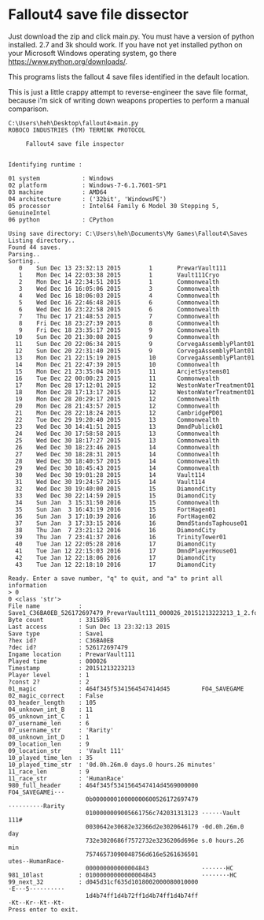 # Fallout4 save file dissector

Just download the zip and click main.py. You must have a version of python installed. 2.7 and 3k should work. If you have not yet installed python on your Microsoft Windows operating system, go there https://www.python.org/downloads/.

This programs lists the fallout 4 save files identified in the default location.

This is just a little crappy attempt to reverse-engineer the save file format, because i'm sick of writing down weapons properties to perform a manual comparison.

    C:\Users\heh\Desktop\fallout4>main.py
    ROBOCO INDUSTRIES (TM) TERMINK PROTOCOL

         Fallout4 save file inspector


    Identifying runtime :

    01 system            : Windows
    02 platform          : Windows-7-6.1.7601-SP1
    03 machine           : AMD64
    04 architecture      : ('32bit', 'WindowsPE')
    05 processor         : Intel64 Family 6 Model 30 Stepping 5, GenuineIntel
    06 python            : CPython

    Using save directory: C:\Users\heh\Documents\My Games\Fallout4\Saves
    Listing directory..
    Found 44 saves.
    Parsing..
    Sorting..
       0    Sun Dec 13 23:32:13 2015        1       PrewarVault111
       1    Mon Dec 14 22:03:38 2015        1       Vault111Cryo
       2    Mon Dec 14 22:34:51 2015        1       Commonwealth
       3    Wed Dec 16 16:05:06 2015        3       Commonwealth
       4    Wed Dec 16 18:06:03 2015        4       Commonwealth
       5    Wed Dec 16 22:46:48 2015        6       Commonwealth
       6    Wed Dec 16 23:22:58 2015        6       Commonwealth
       7    Thu Dec 17 21:48:53 2015        7       Commonwealth
       8    Fri Dec 18 23:27:39 2015        8       Commonwealth
       9    Fri Dec 18 23:35:17 2015        9       Commonwealth
      10    Sun Dec 20 21:30:08 2015        9       Commonwealth
      11    Sun Dec 20 22:06:34 2015        9       CorvegaAssemblyPlant01
      12    Sun Dec 20 22:31:40 2015        9       CorvegaAssemblyPlant01
      13    Mon Dec 21 22:15:19 2015        10      CorvegaAssemblyPlant01
      14    Mon Dec 21 22:47:39 2015        10      Commonwealth
      15    Mon Dec 21 23:35:04 2015        11      ArcjetSystems01
      16    Tue Dec 22 00:00:23 2015        11      Commonwealth
      17    Mon Dec 28 17:12:01 2015        12      WestonWaterTreatment01
      18    Mon Dec 28 17:13:17 2015        12      WestonWaterTreatment01
      19    Mon Dec 28 20:29:17 2015        12      Commonwealth
      20    Mon Dec 28 21:43:57 2015        12      Commonwealth
      21    Mon Dec 28 22:18:24 2015        12      CambridgePD01
      22    Tue Dec 29 19:20:40 2015        13      Commonwealth
      23    Wed Dec 30 14:41:51 2015        13      DmndPublick01
      24    Wed Dec 30 17:58:58 2015        13      Commonwealth
      25    Wed Dec 30 18:17:27 2015        13      Commonwealth
      26    Wed Dec 30 18:23:46 2015        14      Commonwealth
      27    Wed Dec 30 18:28:31 2015        14      Commonwealth
      28    Wed Dec 30 18:40:57 2015        14      Commonwealth
      29    Wed Dec 30 18:45:43 2015        14      Commonwealth
      30    Wed Dec 30 19:01:28 2015        14      Vault114
      31    Wed Dec 30 19:24:57 2015        14      Vault114
      32    Wed Dec 30 19:40:00 2015        15      DiamondCity
      33    Wed Dec 30 22:14:59 2015        15      DiamondCity
      34    Sun Jan  3 15:31:50 2016        15      Commonwealth
      35    Sun Jan  3 16:43:19 2016        15      FortHagen01
      36    Sun Jan  3 17:10:39 2016        16      FortHagen02
      37    Sun Jan  3 17:33:15 2016        16      DmndStandsTaphouse01
      38    Thu Jan  7 23:21:12 2016        16      DiamondCity
      39    Thu Jan  7 23:41:37 2016        16      TrinityTower01
      40    Tue Jan 12 22:05:28 2016        17      DiamondCity
      41    Tue Jan 12 22:15:03 2016        17      DmndPlayerHouse01
      42    Tue Jan 12 22:18:06 2016        17      DiamondCity
      43    Tue Jan 12 22:18:10 2016        17      DiamondCity

    Ready. Enter a save number, "q" to quit, and "a" to print all information
    > 0
    0 <class 'str'>
    File name           : Save1_C36BA0EB_526172697479_PrewarVault111_000026_20151213223213_1_2.fos
    Byte count          : 3315895
    Last access         : Sun Dec 13 23:32:13 2015
    Save type           : Save1
    ?hex id?            : C36BA0EB
    ?dec id?            : 526172697479
    Ingame location     : PrewarVault111
    Played time         : 000026
    Timestamp           : 20151213223213
    Player level        : 1
    ?const 2?           : 2
    01_magic            : 464f345f5341564547414d45         FO4_SAVEGAME
    02_magic_correct    : False
    03_header_length    : 105
    04_unknown_int_B    : 11
    05_unknown_int_C    : 1
    07_username_len     : 6
    07_username_str     : 'Rarity'
    08_unknown_int_D    : 1
    09_location_len     : 9
    09_location_str     : 'Vault 111'
    10_played_time_len  : 35
    10_played_time_str  : '0d.0h.26m.0 days.0 hours.26 minutes'
    11_race_len         : 9
    11_race_str         : 'HumanRace'
    980_full_header     : 464f345f5341564547414d4569000000 FO4_SAVEGAMEi···
                          0b000000010000000600526172697479 ··········Rarity
                          0100000009005661756c742031313123 ······Vault 111#
                          0030642e30682e32366d2e3020646179 ·0d.0h.26m.0 day
                          732e3020686f7572732e3236206d696e s.0 hours.26 min
                          75746573090048756d616e5261636501 utes··HumanRace·
                          000000000000004843               ·······HC
    981_10last          : 01000000000000004843             ········HC
    99_next_32          : d045d31cf635d1018002000080010000 ·E···5··········
                          1d4b74ff1d4b72ff1d4b74ff1d4b74ff ·Kt··Kr··Kt··Kt·
    Press enter to exit.

